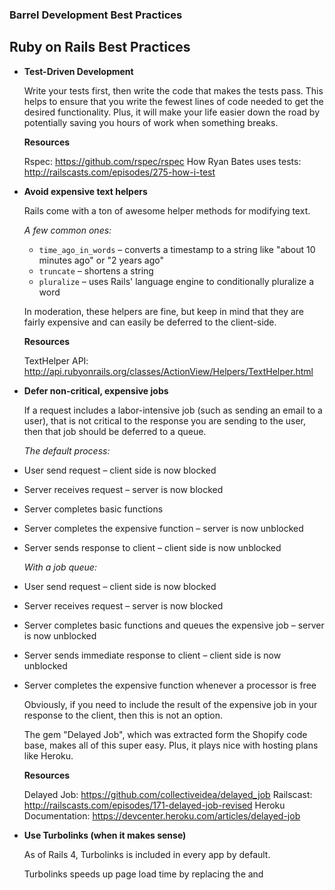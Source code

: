 ### Barrel Development Best Practices

Ruby on Rails Best Practices
----------------------------

*	**Test-Driven Development**

	Write your tests first, then write the code that makes the tests pass. This helps to ensure that you write the fewest lines of code needed to get the desired functionality. Plus, it will make your life easier down the road by potentially saving you hours of work when something breaks.
	
	**Resources**
	
	Rspec: https://github.com/rspec/rspec
	How Ryan Bates uses tests: http://railscasts.com/episodes/275-how-i-test




*	**Avoid expensive text helpers**

	Rails come with a ton of awesome helper methods for modifying text. 
	
	*A few common ones:*

	- ```time_ago_in_words``` – converts a timestamp to a string like "about 10 minutes ago" or "2 years ago"
	- ```truncate``` – shortens a string
	- ```pluralize``` – uses Rails' language engine to conditionally pluralize a word

	In moderation, these helpers are fine, but keep in mind that they are fairly expensive and can easily be deferred to the client-side.
	
	**Resources**

	TextHelper API: http://api.rubyonrails.org/classes/ActionView/Helpers/TextHelper.html





*	**Defer non-critical, expensive jobs**

	If a request includes a labor-intensive job (such as sending an email to a user), that is not critical to the response you are sending to the user, then that job should be deferred to a queue. 
	
	*The default process:*

  - User send request – client side is now blocked
  - Server receives request – server is now blocked
  - Server completes basic functions
  - Server completes the expensive function – server is now unblocked
  - Server sends response to client – client side is now unblocked

	*With a job queue:*

  - User send request – client side is now blocked
  - Server receives request – server is now blocked
  - Server completes basic functions and queues the expensive job – server is now unblocked
  - Server sends immediate response to client – client side is now unblocked
  - Server completes the expensive function whenever a processor is free


	Obviously, if you need to include the result of the expensive job in your response to the client, then this is not an option.

	The gem "Delayed Job", which was extracted form the Shopify code base, makes all of this super easy. Plus, it plays nice with hosting plans like Heroku.

	
	**Resources**

	Delayed Job: https://github.com/collectiveidea/delayed_job
	Railscast: http://railscasts.com/episodes/171-delayed-job-revised
	Heroku Documentation: https://devcenter.heroku.com/articles/delayed-job






*	**Use Turbolinks (when it makes sense)**

	As of Rails 4, Turbolinks is included in every app by default. 

	Turbolinks speeds up page load time by replacing the <body> and <title> tags, rather than loading a whole new page. If you're developing a straightforward, page-based app, Turbolinks is probably going to help you out. If you're developing a javascript heavy app, you may want to think about excluding it.

	**Known Issues:**

	In earlier versions, there was an issue with Twitter Bootstrap and jQuery UI compatibility, but I believe these have all been worked out. However, if they do give you issues, there are various third-party gems that bridge the gap (notes in the Railscast on Turbolinks).

	**Resources**

	Turbolinks: https://github.com/rails/turbolinks/
	Railscast: http://railscasts.com/episodes/390-turbolinks





*	**Fat Models, Skinny controllers, and Scopes**

	Keep those controllers slim. Move any code that doesn't directly relate to the response into the model.
	
	**Bad:**

	controllers/tasks_controller.rb
	``` ruby

	def index
	  @complete_tasks = Task.all :conditions => {['complete == ?', true]}
	  @incomplete_tasks = Task.all :conditions => {['complete == ?', false]}
	end
	```

	**Good:**

	models/task.rb
	``` ruby

	scope :complete, lambda { where('complete == ?', true) }
	scope :incomplete, lambda { where('complete == ?', false) }
	```


	controllers/tasks_controller.rb
	``` ruby

	def index
	  @complete_tasks = Task.complete.all
	  @incomplete_tasks = Task.incomplete.all
	end
	```

	The real advantage here is that we can now use the ```:complete``` and ```:incomplete``` scopes in other parts of the app. For example. If we want to see all incomplete tasks for a specific user, we could do something like:

	``` ruby
	
	@user = User.find(:id)
	@user_tasks = @user.tasks.incomplete
	```


*	**Shallow Nesting**

	Developers are often tempted to nest all of their resources like so:

	```myapp.com/projects/12/tasks/193/comments/148```

	Try to avoid nesting more than 2 levels deep, as it will gum up your link helpers in Rails, and create unnecessarily long URLs. 

	You should also consider using shallow nesting, which results in routes like this:

	```
	myapp.com/projects/12
	myapp.com/projects/12/tasks
	myapp.com/projects/12/tasks/new
	myapp.com/tasks/193
	myapp.com/tasks/193/comments/
	myapp.com/comments/148```

	This gives you the semantic benefit of nested routes, but without the long URLs.

	**Resources**

	Rails Routing Guide: http://guides.rubyonrails.org/routing.html




